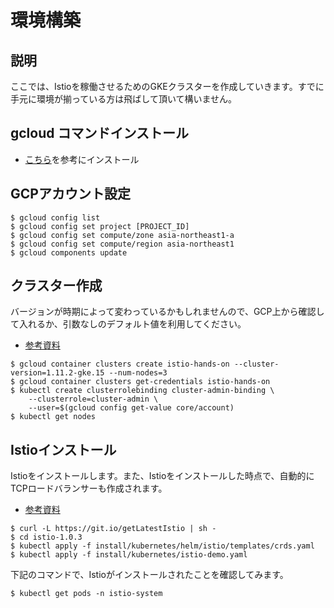 # 環境構築

## 説明

ここでは、Istioを稼働させるためのGKEクラスターを作成していきます。すでに手元に環境が揃っている方は飛ばして頂いて構いません。

## gcloud コマンドインストール

- [こちら](https://cloud.google.com/sdk/install)を参考にインストール

## GCPアカウント設定

```
$ gcloud config list
$ gcloud config set project [PROJECT_ID]
$ gcloud config set compute/zone asia-northeast1-a
$ gcloud config set compute/region asia-northeast1
$ gcloud components update
```

## クラスター作成

バージョンが時期によって変わっているかもしれませんので、GCP上から確認して入れるか、引数なしのデフォルト値を利用してください。

- [参考資料](https://istio.io/docs/setup/kubernetes/platform-setup/gke/)

```
$ gcloud container clusters create istio-hands-on --cluster-version=1.11.2-gke.15 --num-nodes=3
$ gcloud container clusters get-credentials istio-hands-on
$ kubectl create clusterrolebinding cluster-admin-binding \
    --clusterrole=cluster-admin \
    --user=$(gcloud config get-value core/account)
$ kubectl get nodes
```

## Istioインストール

Istioをインストールします。また、Istioをインストールした時点で、自動的にTCPロードバランサーも作成されます。

- [参考資料](https://istio.io/docs/setup/kubernetes/quick-start/)

```
$ curl -L https://git.io/getLatestIstio | sh -
$ cd istio-1.0.3
$ kubectl apply -f install/kubernetes/helm/istio/templates/crds.yaml
$ kubectl apply -f install/kubernetes/istio-demo.yaml
```

下記のコマンドで、Istioがインストールされたことを確認してみます。

```
$ kubectl get pods -n istio-system
```